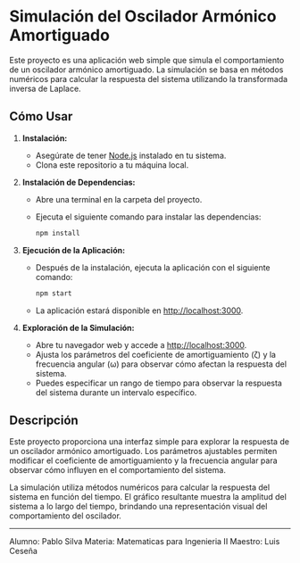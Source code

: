 # Simulación del Oscilador Armónico Amortiguado

Este proyecto es una aplicación web simple que simula el comportamiento de un oscilador armónico amortiguado. La simulación se basa en métodos numéricos para calcular la respuesta del sistema utilizando la transformada inversa de Laplace.

## Cómo Usar

1. **Instalación:**
   - Asegúrate de tener [Node.js](https://nodejs.org/) instalado en tu sistema.
   - Clona este repositorio a tu máquina local.

2. **Instalación de Dependencias:**
   - Abre una terminal en la carpeta del proyecto.
   - Ejecuta el siguiente comando para instalar las dependencias:

     ```bash
     npm install
     ```

3. **Ejecución de la Aplicación:**
   - Después de la instalación, ejecuta la aplicación con el siguiente comando:

     ```bash
     npm start
     ```

   - La aplicación estará disponible en [http://localhost:3000](http://localhost:3000).

4. **Exploración de la Simulación:**
   - Abre tu navegador web y accede a [http://localhost:3000](http://localhost:3000).
   - Ajusta los parámetros del coeficiente de amortiguamiento (ζ) y la frecuencia angular (ω) para observar cómo afectan la respuesta del sistema.
   - Puedes especificar un rango de tiempo para observar la respuesta del sistema durante un intervalo específico.

## Descripción

Este proyecto proporciona una interfaz simple para explorar la respuesta de un oscilador armónico amortiguado. Los parámetros ajustables permiten modificar el coeficiente de amortiguamiento y la frecuencia angular para observar cómo influyen en el comportamiento del sistema.

La simulación utiliza métodos numéricos para calcular la respuesta del sistema en función del tiempo. El gráfico resultante muestra la amplitud del sistema a lo largo del tiempo, brindando una representación visual del comportamiento del oscilador.

---

Alumno: Pablo Silva
Materia: Matematicas para Ingenieria II
Maestro: Luis Ceseña
